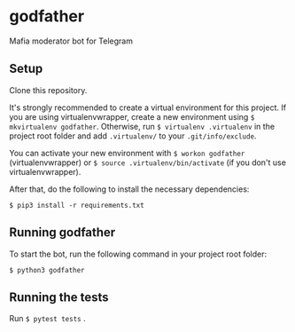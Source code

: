# godfather
Mafia moderator bot for Telegram

## Setup
Clone this repository.

It's strongly recommended to create a virtual environment for this project.
If you are using virtualenvwrapper, create a new environment using `$ mkvirtualenv godfather`.
Otherwise, run `$ virtualenv .virtualenv` in the project root folder and add `.virtualenv/` to your `.git/info/exclude`.

You can activate your new environment with `$ workon godfather` (virtualenvwrapper) or `$ source .virtualenv/bin/activate` (if you don't use virtualenvwrapper).

After that, do the following to install the necessary dependencies:

`
$ pip3 install -r requirements.txt
`

## Running godfather
To start the bot, run the following command in your project root folder:

`
$ python3 godfather
`

## Running the tests
Run `$ pytest tests` .
